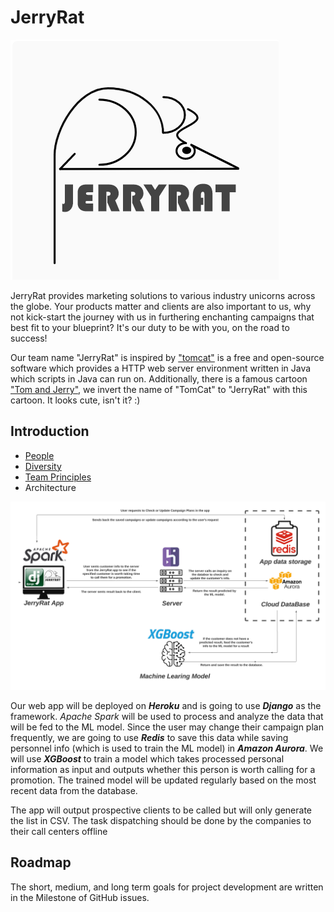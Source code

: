# JerryRat

![Team Logo](./logo.png)

JerryRat provides marketing solutions to various industry unicorns across the globe. Your products matter and clients are also important to us, why not kick-start the journey with us in furthering enchanting campaigns that best fit to your blueprint? It's our duty to be with you, on the road to success! 

Our team name "JerryRat" is inspired by ["tomcat"](https://en.wikipedia.org/wiki/Apache_Tomcat) is a free and open-source software which provides a HTTP web server environment written in Java which scripts in Java can run on. Additionally, there is a famous cartoon ["Tom and Jerry"](https://en.wikipedia.org/wiki/Tom_and_Jerry), we invert the name of "TomCat" to "JerryRat" with this cartoon. It looks cute, isn't it? :)

Introduction
---

- [People](./team/)
- [Diversity](./diversity.md)
- [Team Principles](./team_principles.md)
- Architecture

<img src=".\architecture.png" alt="architecture"  />

Our web app will be deployed on ***Heroku*** and is going to use ***Django*** as the framework. *Apache Spark* will be used to process and analyze the data that will be fed to the ML model. Since the user may change their campaign plan frequently, we are going to use ***Redis*** to save this data while saving personnel info (which is used to train the ML model) in ***Amazon Aurora***. We will use ***XGBoost*** to train a model which takes processed personal information as input and outputs whether this person is worth calling for a promotion. The trained model will be updated regularly based on the most recent data from the database. 

The app will output prospective clients to be called but will only generate the list in CSV. The task dispatching should be done by the companies to their call centers offline

Roadmap
---

The short, medium, and long term goals for project development are written in the Milestone of GitHub issues.
